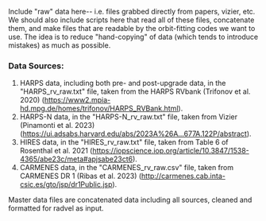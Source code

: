 Include "raw" data here-- i.e. files grabbed directly from papers, vizier, etc.
We should also include scripts here that read all of these files, concatenate them,
and make files that are readable by the orbit-fitting codes we want to use. The idea
is to reduce "hand-copying" of data (which tends to introduce mistakes) as much 
as possible.

### Data Sources:
1. HARPS data, including both pre- and post-upgrade data, in the "HARPS_rv_raw.txt" file, taken from the HARPS RVbank (Trifonov et al. 2020) (https://www2.mpia-hd.mpg.de/homes/trifonov/HARPS_RVBank.html).
2. HARPS-N data, in the "HARPS-N_rv_raw.txt" file, taken from Vizier (Pinamonti et al. 2023) (https://ui.adsabs.harvard.edu/abs/2023A%26A...677A.122P/abstract).
3. HIRES data, in the "HIRES_rv_raw.txt" file, taken from Table 6 of Rosenthal et al. 2021 (https://iopscience.iop.org/article/10.3847/1538-4365/abe23c/meta#apjsabe23ct6).
4. CARMENES data, in the "CARMENES_rv_raw.csv" file, taken from CARMENES DR 1 (Ribas et al. 2023) (http://carmenes.cab.inta-csic.es/gto/jsp/dr1Public.jsp).

Master data files are concatenated data including all sources, cleaned and formatted for radvel as input.

